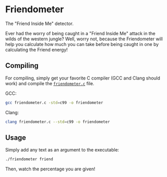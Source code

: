 # Friendometer

The "Friend Inside Me" detector.

Ever had the worry of being caught in a "Friend Inside Me" attack in the
wilds of the western jungle? Well, worry not, because the Friendometer
will help you calculate how much you can take before being caught in one
by calculating the Friend energy!

## Compiling

For compiling, simply get your favorite C compiler (GCC and Clang should work)
and compile the [`friendometer.c`](friendometer.c) file.

GCC:

```sh
gcc friendometer.c -std=c99 -o friendometer
```

Clang:

```sh
clang friendometer.c --std=c99 -o friendometer
```

## Usage

Simply add any text as an argument to the executable:

```sh
./friendometer friend
```

Then, watch the percentage you are given!
